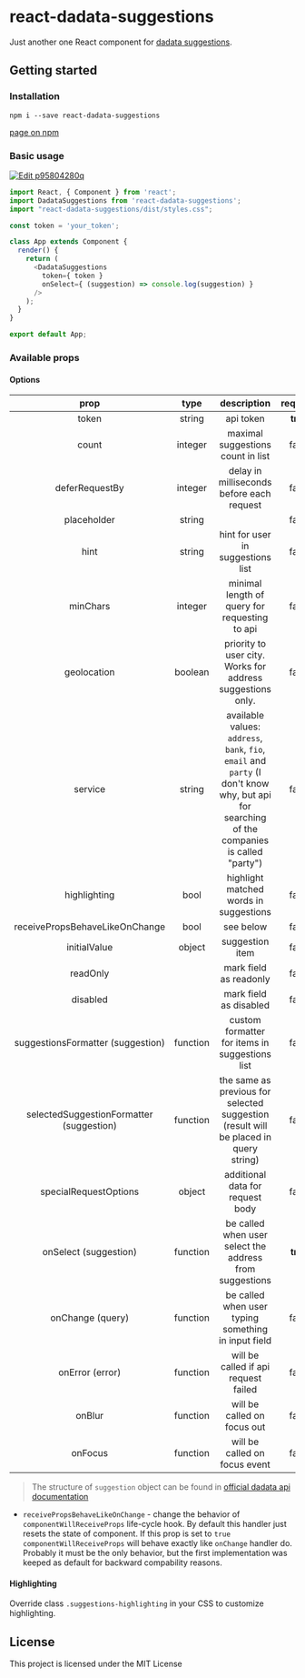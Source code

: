 # react-dadata-suggestions

Just another one React component for [dadata suggestions](https://dadata.ru/suggestions "official website").

## Getting started

### Installation
`npm i --save react-dadata-suggestions`

[page on npm](https://www.npmjs.com/package/react-dadata-suggestions) 

### Basic usage

[![Edit p95804280q](https://codesandbox.io/static/img/play-codesandbox.svg)](https://codesandbox.io/s/p95804280q)

```javascript
import React, { Component } from 'react';
import DadataSuggestions from 'react-dadata-suggestions';
import "react-dadata-suggestions/dist/styles.css";

const token = 'your_token';

class App extends Component {
  render() {
    return (
      <DadataSuggestions
        token={ token }
        onSelect={ (suggestion) => console.log(suggestion) }
      />
    );
  }
}

export default App;

```

### Available props

#### Options

| prop | type | description | required | default |
|:--------------:|:----------------:|:-------------------:|:----------:|:--------:|
|token| string|api token|**true**|`''`|
|count|integer|maximal suggestions count in list|false|`10`|
|deferRequestBy|integer|delay in milliseconds before each request|false|`300`|
|placeholder|string| |false|`''`|
|hint|string|hint for user in suggestions list|false|`Выберите вариант ниже или продолжите ввод`|
|minChars|integer|minimal length of query for requesting to api|false|`3`|
|geolocation|boolean|priority to user city. Works for address suggestions only.|false|`true`|
|service|string|available values: `address`, `bank`, `fio`, `email` and `party` (I don't know why, but api for searching of the companies is called "party")|false|`address`|
|highlighting|bool|highlight matched words in suggestions|false|`true`|
|receivePropsBehaveLikeOnChange|bool|see below| false| `false` |
|initialValue|object|suggestion item|false|null|
|readOnly||mark field as readonly|false||
|disabled||mark field as disabled|false||
|suggestionsFormatter (suggestion)|function|custom formatter for items in suggestions list|false||
|selectedSuggestionFormatter (suggestion)|function|the same as previous for selected suggestion (result will be placed in query string)|false||
|specialRequestOptions|object|additional data for request body|false||
|onSelect (suggestion)|function| be called when user select the address from suggestions|**true**||
|onChange (query)|function|be called when user typing something in input field| false||
|onError (error)|function|will be called if api request failed|false||
|onBlur|function|will be called on focus out|false||
|onFocus|function|will be called on focus event|false||

> The structure of `suggestion` object can be found in [official dadata api documentation](https://confluence.hflabs.ru/pages/viewpage.action?pageId=204669100)

- `receivePropsBehaveLikeOnChange` - change the behavior of `componentWillReceiveProps` life-cycle hook. By default this handler just resets the state of component. If this prop is set to `true` `componentWillReceiveProps` will behave exactly like `onChange` handler do. Probably it must be the only behavior, but the first implementation was keeped as default for backward compability reasons.

#### Highlighting

Override class `.suggestions-highlighting` in your CSS to customize highlighting.

## License

This project is licensed under the MIT License
